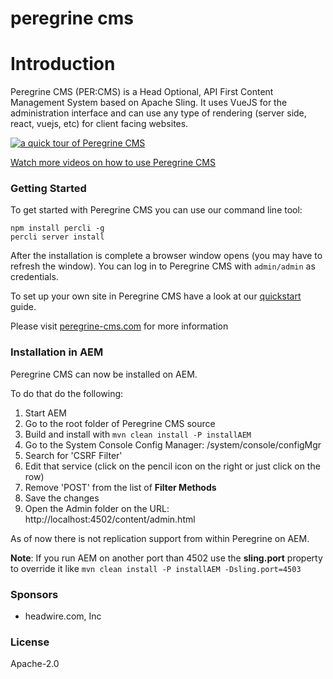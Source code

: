 peregrine cms
=====

# Introduction

Peregrine CMS (PER:CMS) is a Head Optional, API First Content Management System based on Apache Sling. It uses VueJS
 for the administration interface and can use any type of rendering (server side, react, vuejs, etc) for client facing
 websites. 

[![a quick tour of Peregrine CMS](peregrine-teaser.gif)](http://www.youtube.com/watch?v=67uMASzplLw)

[Watch more videos on how to use Peregrine CMS](https://www.peregrine-cms.com/short-videos.html)
### Getting Started

To get started with Peregrine CMS you can use our command line tool: 

```batch
npm install percli -g
percli server install
```

After the installation is complete a browser window opens (you may have to refresh the window). You can log in to 
Peregrine CMS with `admin/admin` as credentials. 

To set up your own site in Peregrine CMS have a look at our [quickstart](http://www.peregrine-cms.com/docs/sitedev/quickstart.html)
guide. 

Please visit [peregrine-cms.com](http://peregrine-cms.com) for more information

### Installation in AEM

Peregrine CMS can now be installed on AEM.

To do that do the following:

1. Start AEM
1. Go to the root folder of Peregrine CMS source
1. Build and install with `mvn clean install -P installAEM`
1. Go to the System Console Config Manager: /system/console/configMgr
1. Search for 'CSRF Filter'
1. Edit that service (click on the pencil icon on the right or just click on the row)
1. Remove 'POST' from the list of **Filter Methods**
1. Save the changes
1. Open the Admin folder on the URL: http://localhost:4502/content/admin.html

As of now there is not replication support from within Peregrine on AEM.

**Note**: If you run AEM on another port than 4502 use the **sling.port** property
to override it like `mvn clean install -P installAEM -Dsling.port=4503`

### Sponsors

- headwire.com, Inc

### License

Apache-2.0
